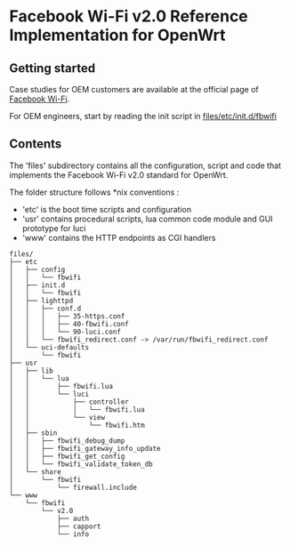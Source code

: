 # Facebook Wi-Fi v2.0 Reference Implementation for OpenWrt 

## Getting started

Case studies for OEM customers are available at the official page of [Facebook Wi-Fi](https://www.facebook.com/facebook-wifi).

For OEM engineers, start by reading the init script in [files/etc/init.d/fbwifi](https://github.com/facebookincubator/fbc_owrt_feed/blob/master/fbwifi/files/etc/init.d/fbwifi)

## Contents

The 'files' subdirectory contains all the configuration, script and code 
that implements the Facebook Wi-Fi v2.0 standard for OpenWrt.

The folder structure follows *nix conventions :
- 'etc' is the boot time scripts and configuration
- 'usr' contains procedural scripts, lua common code module and GUI prototype for luci
- 'www' contains the HTTP endpoints as CGI handlers 

```
files/
├── etc
│   ├── config
│   │   └── fbwifi
│   ├── init.d
│   │   └── fbwifi
│   ├── lighttpd
│   │   ├── conf.d
│   │   │   ├── 35-https.conf
│   │   │   ├── 40-fbwifi.conf
│   │   │   └── 90-luci.conf
│   │   └── fbwifi_redirect.conf -> /var/run/fbwifi_redirect.conf
│   └── uci-defaults
│       └── fbwifi
├── usr
│   ├── lib
│   │   └── lua
│   │       ├── fbwifi.lua
│   │       └── luci
│   │           ├── controller
│   │           │   └── fbwifi.lua
│   │           └── view
│   │               └── fbwifi.htm
│   ├── sbin
│   │   ├── fbwifi_debug_dump
│   │   ├── fbwifi_gateway_info_update
│   │   ├── fbwifi_get_config
│   │   └── fbwifi_validate_token_db
│   └── share
│       └── fbwifi
│           └── firewall.include
└── www
    └── fbwifi
        └── v2.0
            ├── auth
            ├── capport
            └── info
```
